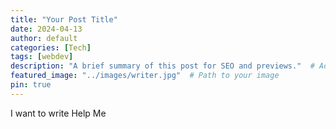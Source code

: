 ```yaml
---
title: "Your Post Title"
date: 2024-04-13
author: default
categories: [Tech]
tags: [webdev]
description: "A brief summary of this post for SEO and previews."  # Add this line
featured_image: "../images/writer.jpg"  # Path to your image
pin: true
---
```


I want to write
Help Me

